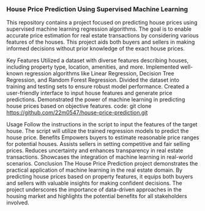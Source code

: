 ### House Price Prediction Using Supervised Machine Learning
This repository contains a project focused on predicting house prices using supervised machine learning regression algorithms. The goal is to enable accurate price estimation for real estate transactions by considering various features of the houses. This project aids both buyers and sellers in making informed decisions without prior knowledge of the exact house prices.

Key Features
Utilized a dataset with diverse features describing houses, including property type, location, amenities, and more.
Implemented well-known regression algorithms like Linear Regression, Decision Tree Regression, and Random Forest Regression.
Divided the dataset into training and testing sets to ensure robust model performance.
Created a user-friendly interface to input house features and generate price predictions.
Demonstrated the power of machine learning in predicting house prices based on objective features.
code:
git clone https://github.com/22m0547/house-price-prediction.git

Usage
Follow the instructions in the script to input the features of the target house.
The script will utilize the trained regression models to predict the house price.
Benefits
Empowers buyers to estimate reasonable price ranges for potential houses.
Assists sellers in setting competitive and fair selling prices.
Reduces uncertainty and enhances transparency in real estate transactions.
Showcases the integration of machine learning in real-world scenarios.
Conclusion
The House Price Prediction project demonstrates the practical application of machine learning in the real estate domain. By predicting house prices based on property features, it equips both buyers and sellers with valuable insights for making confident decisions. The project underscores the importance of data-driven approaches in the housing market and highlights the potential benefits for all stakeholders involved.





